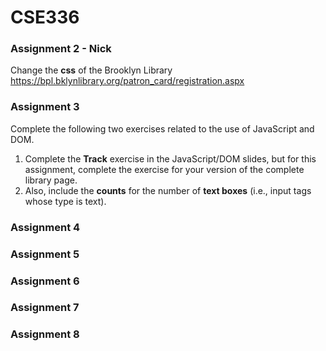 # CSE336

### Assignment 2 - Nick
Change the **css** of the Brooklyn Library
https://bpl.bklynlibrary.org/patron_card/registration.aspx

### Assignment 3
Complete the following two exercises related to the use of JavaScript and DOM.
1. Complete the **Track** exercise in the JavaScript/DOM slides, but for this assignment, complete the exercise for your version of the complete library page.
2. Also, include the **counts** for the number of **text boxes** (i.e., input tags whose type is text).

### Assignment 4
### Assignment 5
### Assignment 6
### Assignment 7
### Assignment 8
